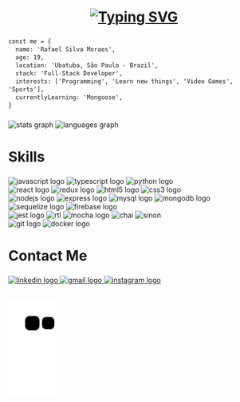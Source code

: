 ###

<h1 align="center">
<a href="https://git.io/typing-svg"><img src="https://readme-typing-svg.herokuapp.com?font=Fira+Code&size=30&pause=1000&color=6e71db&width=435&lines=Hi+there!+I+am+Rafael!" alt="Typing SVG" /></a>
</h1>

###

```
const me = {
  name: 'Rafael Silva Moraes',
  age: 19,
  location: 'Ubatuba, São Paulo - Brazil',
  stack: 'Full-Stack Developer',
  interests: ['Programming', 'Learn new things', 'Video Games', 'Sports'],
  currentlyLearning: 'Mongoose',
}
```

###
<div align="left">
  <img src="https://github-readme-stats.vercel.app/api?hide_title=false&hide_rank=false&show_icons=true&include_all_commits=true&count_private=true&disable_animations=false&theme=react&locale=en&hide_border=false&username=rafaelmoraes003" height="150" alt="stats graph"  />
  <img src="https://github-readme-stats.vercel.app/api/top-langs?locale=en&hide_title=false&layout=compact&card_width=320&langs_count=5&theme=react&hide_border=false&username=rafaelmoraes003" height="150" alt="languages graph"  />
</div>

###
<h1 align="left">Skills</h1>

###
<div align="left">
  <div>
    <img src="https://cdn.jsdelivr.net/gh/devicons/devicon/icons/javascript/javascript-original.svg" height="50" width="62" alt="javascript logo"  />
    <img src="https://cdn.jsdelivr.net/gh/devicons/devicon/icons/typescript/typescript-original.svg" height="50" width="62" alt="typescript logo"  />
    <img src="https://cdn.jsdelivr.net/gh/devicons/devicon/icons/python/python-original.svg" height="50" width="62" alt="python logo"  />
  </div>
  <div>
     <img src="https://cdn.jsdelivr.net/gh/devicons/devicon/icons/react/react-original.svg" height="50" width="62" alt="react logo"  />
      <img src="https://cdn.jsdelivr.net/gh/devicons/devicon/icons/redux/redux-original.svg" height="50" width="62" alt="redux logo"  />
      <img src="https://cdn.jsdelivr.net/gh/devicons/devicon/icons/html5/html5-original.svg" height="50" width="62" alt="html5 logo"  />
      <img src="https://cdn.jsdelivr.net/gh/devicons/devicon/icons/css3/css3-original.svg" height="50" width="62" alt="css3 logo"  />
  </div>
  <div>
    <img src="https://cdn.jsdelivr.net/gh/devicons/devicon/icons/nodejs/nodejs-original.svg" height="50" width="62" alt="nodejs logo"  />
    <img src="https://cdn.jsdelivr.net/gh/devicons/devicon/icons/express/express-original.svg" height="50" width="62" alt="express logo"  />
    <img src="https://cdn.jsdelivr.net/gh/devicons/devicon/icons/mysql/mysql-original.svg" height="50" width="62" alt="mysql logo"  />
    <img src="https://cdn.jsdelivr.net/gh/devicons/devicon/icons/mongodb/mongodb-original.svg" height="50" width="62" alt="mongodb logo"  />
    <img src="https://cdn.jsdelivr.net/gh/devicons/devicon/icons/sequelize/sequelize-original.svg" height="50" width="62" alt="sequelize logo"  />
    <img src="https://cdn.jsdelivr.net/gh/devicons/devicon/icons/firebase/firebase-plain.svg" height="50" width="62" alt="firebase logo"  />
  </div>
  <div>
    <img src="https://cdn.jsdelivr.net/gh/devicons/devicon/icons/jest/jest-plain.svg" height="50" width="62" alt="jest logo"  />
    <img src="https://testing-library.com/img/octopus-128x128.png"  height="50" width="62" alt="rtl"   />
    <img src="https://cdn.jsdelivr.net/gh/devicons/devicon/icons/mocha/mocha-plain.svg" height="50" width="62" alt="mocha logo"  />
    <img src="https://avatars.githubusercontent.com/u/1515293?s=280&v=4" height="50" width="52" alt="chai"   />
    <img src="https://sinonjs.org/assets/images/logo.png" height="50" width="52" alt="sinon"   />
  </div>
  <div>
    <img src="https://cdn.jsdelivr.net/gh/devicons/devicon/icons/git/git-original.svg" height="50" width="62" alt="git logo"  />
    <img src="https://cdn.jsdelivr.net/gh/devicons/devicon/icons/docker/docker-original-wordmark.svg" height="60" width="62" alt="docker logo"  />
  </div>
</div>

###
<h1 align="left">Contact Me</h1>

###
<div align="left">
  <a href="https://www.linkedin.com/in/rafaelmoraes03/" target="_blank">
    <img src="https://raw.githubusercontent.com/maurodesouza/profile-readme-generator/master/src/assets/icons/social/linkedin/default.svg" width="62" height="50" alt="linkedin logo"  />
  </a>
  <a href="mailto:rafaelsm003@gmail.com" target="_blank">
    <img src="https://raw.githubusercontent.com/maurodesouza/profile-readme-generator/master/src/assets/icons/social/gmail/default.svg" width="62" height="50" alt="gmail logo"  />
  </a>
  <a href="https://www.instagram.com/rafronha_/" target="_blank">
    <img src="https://raw.githubusercontent.com/maurodesouza/profile-readme-generator/master/src/assets/icons/social/instagram/default.svg" width="62" height="50" alt="instagram logo"  />
  </a>
</div>

###

##  
![Snake animation](https://github.com/rafaelmoraes003/rafaelmoraes003/blob/output/github-contribution-grid-snake.svg)
